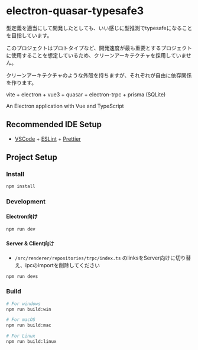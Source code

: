 # electron-quasar-typesafe3

型定義を適当にして開発したとしても、いい感じに型推測でtypesafeになることを目指しています。

このプロジェクトはプロトタイプなど、開発速度が最も重要とするプロジェクトに使用することを想定しているため、クリーンアーキテクチャを採用していません。

クリーンアーキテクチャのような外殻を持ちますが、それぞれが自由に依存関係を作ります。

vite + electron + vue3 + quasar + electron-trpc + prisma (SQLite)

An Electron application with Vue and TypeScript

## Recommended IDE Setup

- [VSCode](https://code.visualstudio.com/) + [ESLint](https://marketplace.visualstudio.com/items?itemName=dbaeumer.vscode-eslint) + [Prettier](https://marketplace.visualstudio.com/items?itemName=esbenp.prettier-vscode)

## Project Setup

### Install

```bash
npm install
```

### Development

#### Electron向け

```bash
npm run dev
```

#### Server & Client向け

- `/src/renderer/repositories/trpc/index.ts` のlinksをServer向けに切り替え、ipcのimportを削除してください

```bash
npm run devs
```

### Build

```bash
# For windows
npm run build:win

# For macOS
npm run build:mac

# For Linux
npm run build:linux
```
